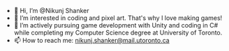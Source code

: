 - 👋 Hi, I’m @Nikunj Shanker
- 👀 I’m interested in coding and pixel art. That's why I love making games!
- 🌱 I’m actively pursuing game development with Unity and coding in C# while completing my Computer Science degree at University of Toronto.
- 📫 How to reach me: nikunj.shanker@mail.utoronto.ca
